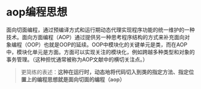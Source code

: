 # aop编程思想

面向切面编程，通过预编译方式和运行期动态代理实现程序功能的统一维护的一种技术。面向方面编程（AOP）通过提供另一种思考程序结构的方式来补充面向对象编程（OOP）也就是OOP的延续。OOP中模块化的关键单元是类，而在AOP中，模块化单元是方面。方面可以实现关注的模块化，例如跨越多种类型和对象的事务管理。（这种担忧通常被称为AOP文献中的横切关注点。）

> 更简练的表述：**这种在运行时，动态地将代码切入到类的指定方法、指定位置上的编程思想就是面向切面的编程（aop）**



